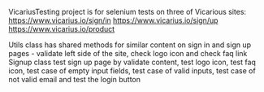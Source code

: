VicariusTesting project is for selenium tests on three of Vicarious sites:
https://www.vicarius.io/sign/in
https://www.vicarius.io/sign/up
https://www.vicarius.io/product

Utils class has shared methods for similar content on sign in and sign up pages - validate left side of the site, check logo icon and check faq link
Signup class test sign up page by validate content, test logo icon, test faq icon, test case of empty input fields, test case of valid inputs, test case of not valid email and test the login button

